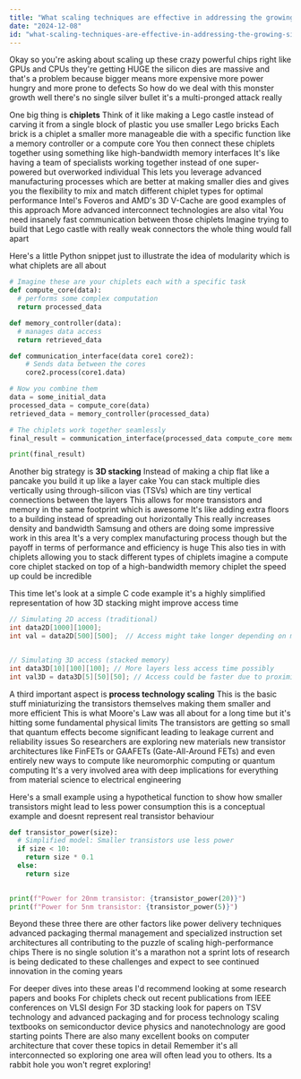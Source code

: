 ```yaml
---
title: "What scaling techniques are effective in addressing the growing silicon die size observed in high-performance computing chips like GPUs and CPUs?"
date: "2024-12-08"
id: "what-scaling-techniques-are-effective-in-addressing-the-growing-silicon-die-size-observed-in-high-performance-computing-chips-like-gpus-and-cpus"
---
```


Okay so you're asking about scaling up these crazy powerful chips right  like GPUs and CPUs they're getting HUGE  the silicon dies are massive and that's a problem  because bigger means more expensive more power hungry and more prone to defects  So how do we deal with this monster growth well  there's no single silver bullet it's a multi-pronged attack really

One big thing is **chiplets**  Think of it like making a Lego castle instead of carving it from a single block of plastic you use smaller Lego bricks  Each brick is a chiplet a smaller more manageable die with a specific function  like a memory controller or a compute core  You then connect these chiplets together using something like high-bandwidth memory interfaces  It's like having a team of specialists working together instead of one super-powered but overworked individual  This lets you leverage advanced manufacturing processes which are better at making smaller dies and gives you the flexibility to mix and match different chiplet types for optimal performance  Intel's Foveros and AMD's 3D V-Cache are good examples of this approach  More advanced interconnect technologies are also vital  You need insanely fast communication between those chiplets  Imagine trying to build that Lego castle with really weak connectors  the whole thing would fall apart

Here's a little Python snippet just to illustrate the idea of modularity which is what chiplets are all about


```python
# Imagine these are your chiplets each with a specific task
def compute_core(data):
  # performs some complex computation
  return processed_data

def memory_controller(data):
  # manages data access
  return retrieved_data

def communication_interface(data core1 core2):
    # Sends data between the cores
    core2.process(core1.data)

# Now you combine them
data = some_initial_data
processed_data = compute_core(data)
retrieved_data = memory_controller(processed_data)

# The chiplets work together seamlessly
final_result = communication_interface(processed_data compute_core memory_controller)

print(final_result)
```


Another big strategy is **3D stacking**  Instead of making a chip flat like a pancake  you build it up like a layer cake  You can stack multiple dies vertically using through-silicon vias (TSVs) which are tiny vertical connections between the layers  This allows for more transistors and memory in the same footprint which is awesome  It's like adding extra floors to a building instead of spreading out horizontally  This really increases density and bandwidth   Samsung and others are doing some impressive work in this area  It's a very complex manufacturing process though  but the payoff in terms of performance and efficiency is huge  This also ties in with chiplets allowing you to stack different types of chiplets  imagine a compute core chiplet stacked on top of a high-bandwidth memory chiplet  the speed up could be incredible

This time let's look at a simple C code example  it's a highly simplified representation of how 3D stacking might improve access time


```c
// Simulating 2D access (traditional)
int data2D[1000][1000];
int val = data2D[500][500];  // Access might take longer depending on memory location


// Simulating 3D access (stacked memory)
int data3D[10][100][100]; // More layers less access time possibly
int val3D = data3D[5][50][50]; // Access could be faster due to proximity
```


A third important aspect is **process technology scaling**  This is the basic stuff miniaturizing the transistors themselves making them smaller and more efficient  This is what Moore's Law was all about for a long time  but it's hitting some fundamental physical limits  The transistors are getting so small that quantum effects become significant leading to leakage current and reliability issues  So researchers are exploring new materials new transistor architectures like FinFETs or GAAFETs (Gate-All-Around FETs)  and even entirely new ways to compute  like neuromorphic computing or quantum computing   It's a very involved area with deep implications for everything from material science to electrical engineering


Here's a small example using a hypothetical function to show how smaller transistors might lead to less power consumption this is a conceptual example and doesnt represent real transistor behaviour


```python
def transistor_power(size):
  # Simplified model: Smaller transistors use less power
  if size < 10:
    return size * 0.1
  else:
    return size
  

print(f"Power for 20nm transistor: {transistor_power(20)}")
print(f"Power for 5nm transistor: {transistor_power(5)}")
```


Beyond these three there are other factors like power delivery techniques advanced packaging thermal management and specialized instruction set architectures all contributing to the puzzle of scaling high-performance chips  There is no single solution  it's a marathon not a sprint  lots of research is being dedicated to these challenges and expect to see continued innovation in the coming years

For deeper dives into these areas  I'd recommend looking at some research papers and books  For chiplets  check out recent publications from IEEE conferences on VLSI design  For 3D stacking  look for papers on TSV technology and advanced packaging  and for process technology scaling  textbooks on semiconductor device physics and nanotechnology are good starting points  There are also many excellent books on computer architecture that cover these topics in detail  Remember  it's all interconnected  so exploring one area will often lead you to others.  Its a rabbit hole you won't regret exploring!
